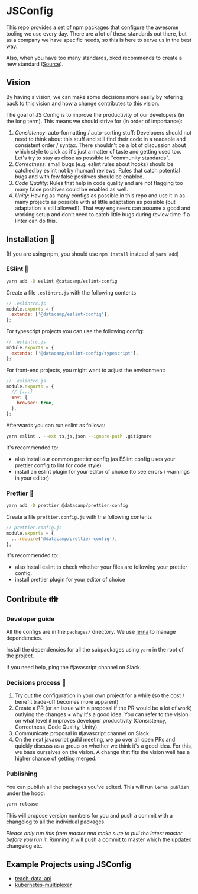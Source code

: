 # JSConfig

This repo provides a set of npm packages that configure the awesome tooling we use every day. There are a lot of these standards out there, but as a company we have specific needs, so this is here to serve us in the best way.

Also, when you have too many standards, xkcd recommends to create a new standard ([Source](https://xkcd.com/927/)).

## Vision

By having a vision, we can make some decisions more easily by refering back to this vision and how a change contributes to this vision.

The goal of JS Config is to improve the productivity of our developers (in the long term). This means we should strive for (in order of importance):

1. _Consistency_: auto-formatting / auto-sorting stuff: Developers should not need to think about this stuff and still find their code in a readable and consistent order / syntax. There shouldn't be a lot of discussion about which style to pick as it's just a matter of taste and getting used too. Let's try to stay as close as possible to "community standards".
1. _Correctness_: small bugs (e.g. eslint rules about hooks) should be catched by eslint not by (human) reviews. Rules that catch potential bugs and with few false positives should be enabled.
1. _Code Quality_: Rules that help in code quality and are not flagging too many false positives could be enabled as well.
1. _Unity_: Having as many configs as possible in this repo and use it in as many projects as possible with at little adaptation as possible (but adaptation is still allowed!). That way engineers can assume a good and working setup and don’t need to catch little bugs during review time if a linter can do this.

## Installation :floppy_disk:

(If you are using npm, you should use `npm install` instead of `yarn add`)

### ESlint :wrench:

```bash
yarn add -D eslint @datacamp/eslint-config
```

Create a file `.eslintrc.js` with the following contents

```js
// .eslintrc.js
module.exports = {
  extends: ['@datacamp/eslint-config'],
};
```

For typescript projects you can use the following config:

```js
// .eslintrc.js
module.exports = {
  extends: ['@datacamp/eslint-config/typescript'],
};
```

For front-end projects, you might want to adjust the environment:

```js
// .eslintrc.js
module.exports = {
  // [...]
  env: {
    browser: true,
  },
};
```

Afterwards you can run eslint as follows:

```bash
yarn eslint . --ext ts,js,json --ignore-path .gitignore
```

It's recommended to:

- also install our common prettier config (as ESlint config uses your prettier config to lint for code style)
- install an eslint plugin for your editor of choice (to see errors / warnings in your editor)

### Prettier :nail_care:

```bash
yarn add -D prettier @datacamp/prettier-config
```

Create a file `prettier.config.js` with the following contents

```js
// prettier.config.js
module.exports = {
  ...require('@datacamp/prettier-config'),
};
```

It's recommended to:

- also install eslint to check whether your files are following your prettier config.
- install prettier plugin for your editor of choice

## Contribute :family:

### Developer guide

All the configs are in the `packages/` directory. We use [lerna](https://github.com/lerna/lerna) to manage dependencies.

Install the dependencies for all the subpackages using `yarn` in the root of the project.

If you need help, ping the #javascript channel on Slack.

### Decisions process :hocho:

1. Try out the configuration in your own project for a while (so the cost / benefit trade-off becomes more apparent)
1. Create a PR (or an issue with a proposal if the PR would be a lot of work) outlying the changes + why it's a good idea. You can refer to the vision on what level it improves developer productivity (Consistency, Correctness, Code Quality, Unity).
1. Communicate proposal in #javascript channel on Slack
1. On the next javascript guild meeting, we go over all open PRs and quickly discuss as a group on whether we think it's a good idea. For this, we base ourselves on the vision. A change that fits the vision well has a higher chance of getting merged.

### Publishing

You can publish all the packages you've edited. This will run `lerna publish` under the hood:

```bash
yarn release
```

This will propose version numbers for you and push a commit with a changelog to all the individual packages.

_Please only run this from master and make sure to pull the latest master before you run it._ Running it will push a commit to master which the updated changelog etc.

## Example Projects using JSConfig

- [teach-data-api](https://github.com/datacamp-engineering/teach-data-api)
- [kubernetes-multiplexer](https://github.com/datacamp-engineering/kubernetes-multiplexer)
